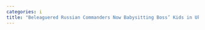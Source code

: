 ```yaml
---
categories: i
title: "Beleaguered Russian Commanders Now Babysitting Boss’ Kids in Ukraine"
---
```

